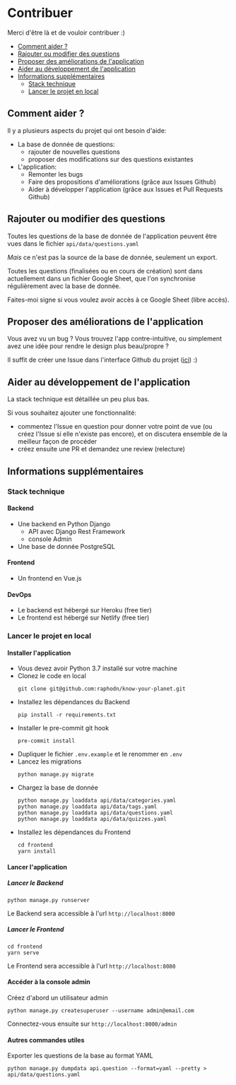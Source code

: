 # Contribuer

Merci d'être là et de vouloir contribuer :)

<!-- START doctoc generated TOC please keep comment here to allow auto update -->
<!-- DON'T EDIT THIS SECTION, INSTEAD RE-RUN doctoc TO UPDATE -->


- [Comment aider ?](#comment-aider-)
- [Rajouter ou modifier des questions](#rajouter-ou-modifier-des-questions)
- [Proposer des améliorations de l'application](#proposer-des-am%C3%A9liorations-de-lapplication)
- [Aider au développement de l'application](#aider-au-d%C3%A9veloppement-de-lapplication)
- [Informations supplémentaires](#informations-suppl%C3%A9mentaires)
  - [Stack technique](#stack-technique)
  - [Lancer le projet en local](#lancer-le-projet-en-local)

<!-- END doctoc generated TOC please keep comment here to allow auto update -->

## Comment aider ?

Il y a plusieurs aspects du projet qui ont besoin d'aide:

- La base de donnée de questions:
    - rajouter de nouvelles questions
    - proposer des modifications sur des questions existantes
- L'application:
    - Remonter les bugs
    - Faire des propositions d'améliorations (grâce aux Issues Github)
    - Aider à développer l'application (grâce aux Issues et Pull Requests Github)

## Rajouter ou modifier des questions

Toutes les questions de la base de donnée de l'application peuvent être vues dans le fichier `api/data/questions.yaml`

*Mais* ce n'est pas la source de la base de donnée, seulement un export.

Toutes les questions (finalisées ou en cours de création) sont dans actuellement dans un fichier Google Sheet, que l'on synchronise régulièrement avec la base de donnée.

Faites-moi signe si vous voulez avoir accès à ce Google Sheet (libre accès).

## Proposer des améliorations de l'application

Vous avez vu un bug ? Vous trouvez l'app contre-intuitive, ou simplement avez une idée pour rendre le design plus beau/propre ?

Il suffit de créer une Issue dans l'interface Github du projet ([ici](https://github.com/raphodn/know-your-planet/issues)) :)

## Aider au développement de l'application

La stack technique est détaillée un peu plus bas.

Si vous souhaitez ajouter une fonctionnalité:
- commentez l'Issue en question pour donner votre point de vue (ou créez l'Issue si elle n'existe pas encore), et on discutera ensemble de la meilleur façon de procéder
- créez ensuite une PR et demandez une review (relecture)

## Informations supplémentaires

### Stack technique

#### Backend

- Une backend en Python Django
  - API avec Django Rest Framework
  - console Admin
- Une base de donnée PostgreSQL

#### Frontend

- Un frontend en Vue.js

#### DevOps

- Le backend est hébergé sur Heroku (free tier)
- Le frontend est hébergé sur Netlify (free tier)

### Lancer le projet en local

#### Installer l'application

- Vous devez avoir Python 3.7 installé sur votre machine
- Clonez le code en local
    ```
    git clone git@github.com:raphodn/know-your-planet.git
    ```
- Installez les dépendances du Backend
    ```
    pip install -r requirements.txt
    ```
- Installer le pre-commit git hook
    ```
    pre-commit install
    ```
- Dupliquer le fichier `.env.example` et le renommer en `.env`
- Lancez les migrations
    ```
    python manage.py migrate
    ```
- Chargez la base de donnée
    ```
    python manage.py loaddata api/data/categories.yaml
    python manage.py loaddata api/data/tags.yaml
    python manage.py loaddata api/data/questions.yaml
    python manage.py loaddata api/data/quizzes.yaml
    ```
- Installez les dépendances du Frontend
    ```
    cd frontend
    yarn install
    ```

#### Lancer l'application

##### Lancer le Backend

```
python manage.py runserver
```

Le Backend sera accessible à l'url `http://localhost:8000`

##### Lancer le Frontend

```
cd frontend
yarn serve
```

Le Frontend sera accessible à l'url `http://localhost:8080`

#### Accéder à la console admin

Créez d'abord un utilisateur admin
```
python manage.py createsuperuser --username admin@email.com
```

Connectez-vous ensuite sur `http://localhost:8000/admin`

#### Autres commandes utiles

Exporter les questions de la base au format YAML
```
python manage.py dumpdata api.question --format=yaml --pretty > api/data/questions.yaml
```
